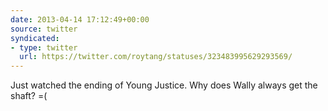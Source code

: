 ```yaml
---
date: 2013-04-14 17:12:49+00:00
source: twitter
syndicated:
- type: twitter
  url: https://twitter.com/roytang/statuses/323483995629293569/
---
```


Just watched the ending of Young Justice. Why does Wally always get the shaft? =(